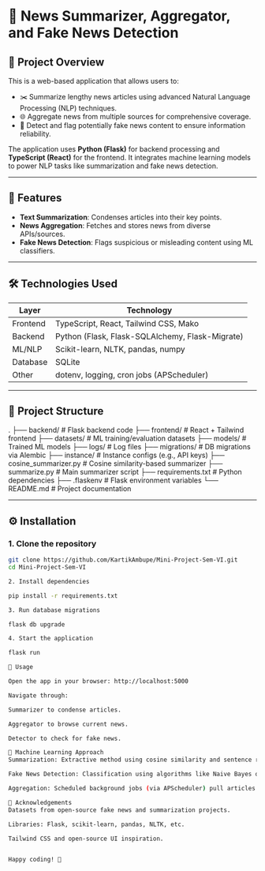 # 📰 News Summarizer, Aggregator, and Fake News Detection

## 📝 Project Overview

This is a web-based application that allows users to:

- ✂️ Summarize lengthy news articles using advanced Natural Language Processing (NLP) techniques.
- 🌐 Aggregate news from multiple sources for comprehensive coverage.
- 🧪 Detect and flag potentially fake news content to ensure information reliability.

The application uses **Python (Flask)** for backend processing and **TypeScript (React)** for the frontend. It integrates machine learning models to power NLP tasks like summarization and fake news detection.

---

## 🚀 Features

- **Text Summarization**: Condenses articles into their key points.
- **News Aggregation**: Fetches and stores news from diverse APIs/sources.
- **Fake News Detection**: Flags suspicious or misleading content using ML classifiers.

---

## 🛠️ Technologies Used

| Layer     | Technology                                    |
|-----------|-----------------------------------------------|
| Frontend  | TypeScript, React, Tailwind CSS, Mako         |
| Backend   | Python (Flask, Flask-SQLAlchemy, Flask-Migrate) |
| ML/NLP    | Scikit-learn, NLTK, pandas, numpy             |
| Database  | SQLite                                        |
| Other     | dotenv, logging, cron jobs (APScheduler)      |

---

## 📁 Project Structure
. ├── backend/ # Flask backend code ├── frontend/ # React + Tailwind frontend ├── datasets/ # ML training/evaluation datasets ├── models/ # Trained ML models ├── logs/ # Log files ├── migrations/ # DB migrations via Alembic ├── instance/ # Instance configs (e.g., API keys) ├── cosine_summarizer.py # Cosine similarity-based summarizer ├── summarize.py # Main summarizer script ├── requirements.txt # Python dependencies ├── .flaskenv # Flask environment variables └── README.md # Project documentation


---

## ⚙️ Installation

### 1. Clone the repository

```bash
git clone https://github.com/KartikAmbupe/Mini-Project-Sem-VI.git
cd Mini-Project-Sem-VI

2. Install dependencies

pip install -r requirements.txt

3. Run database migrations

flask db upgrade

4. Start the application

flask run

🧪 Usage

Open the app in your browser: http://localhost:5000

Navigate through:

Summarizer to condense articles.

Aggregator to browse current news.

Detector to check for fake news.

🤖 Machine Learning Approach
Summarization: Extractive method using cosine similarity and sentence ranking via NLP.

Fake News Detection: Classification using algorithms like Naive Bayes or Logistic Regression on TF-IDF features.

Aggregation: Scheduled background jobs (via APScheduler) pull articles using fetcher.py (e.g., NewsAPI, RSS), stored via SQLAlchemy in SQLite.

🙏 Acknowledgements
Datasets from open-source fake news and summarization projects.

Libraries: Flask, scikit-learn, pandas, NLTK, etc.

Tailwind CSS and open-source UI inspiration.


Happy coding! 🚀




